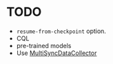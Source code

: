 # TODO

- `resume-from-checkpoint` option.
- CQL
- pre-trained models
- Use [MultiSyncDataCollector](https://pytorch.org/rl/tutorials/torchrl_demo.html)
